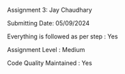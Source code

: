 Assignment 3: Jay Chaudhary

Submitting Date: 05/09/2024

Everything is followed as per step : Yes

Assignment Level : Medium

Code Quality Maintained : Yes
